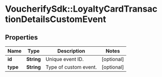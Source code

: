 # VoucherifySdk::LoyaltyCardTransactionDetailsCustomEvent

## Properties

| Name | Type | Description | Notes |
| ---- | ---- | ----------- | ----- |
| **id** | **String** | Unique event ID. | [optional] |
| **type** | **String** | Type of custom event. | [optional] |

